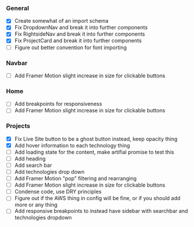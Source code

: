 ### General
- [x] Create somewhat of an import schema
- [x] Fix DropdownNav and break it into further components
- [x] Fix RightsideNav and break it into further components
- [x] Fix ProjectCard and break it into further components
- [ ] Figure out better convention for font importing

### Navbar
- [ ] Add Framer Motion slight increase in size for clickable buttons

### Home
- [ ] Add breakpoints for responsiveness
- [ ] Add Framer Motion slight increase in size for clickable buttons

### Projects
- [x] Fix Live Site button to be a ghost button instead, keep opacity thing
- [x] Add hover information to each technology thing
- [ ] Add loading state for the content, make artifial promise to test this
- [ ] Add heading
- [ ] Add search bar
- [ ] Add technologies drop down
- [ ] Add Framer Motion "pop" filtering and rearranging
- [ ] Add Framer Motion slight increase in size for clickable buttons
- [ ] Condense code, use DRY principles
- [ ] Figure out if the AWS thing in config will be fine, or if you should add more or any thing
- [ ] Add responsive breakpoints to instead have sidebar with searchbar and technologies dropdown